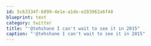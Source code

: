```yaml
---
id: 5c63334f-6899-4e1e-a1de-e283962a6f48
blueprint: text
category: twitter
title: "'@tehshane I can't wait to see it in 2015"
caption: "'@tehshane I can't wait to see it in 2015"
---
```

